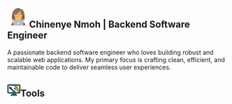 <h2><img src="image-1.png" alt="Image 1" height="50" width="50">Chinenye Nmoh | Backend Software Engineer</h2>

A passionate backend software engineer who loves building robust and scalable web applications. My primary focus is crafting clean, efficient, and maintainable code to deliver seamless user experiences.

<h2><img src="image-2.png" alt="Image 2" height="30" width="30">Tools</h2>
